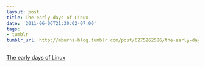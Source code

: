 ```yaml
---
layout: post
title: The early days of Linux
date: '2011-06-06T21:30:02-07:00'
tags:
- tumblr
tumblr_url: http://mburns-blog.tumblr.com/post/6275262586/the-early-days-of-linux
---
```

<a href="http://www.linuxuser.co.uk/features/the-early-days-of-linux/">The early days of Linux</a>

